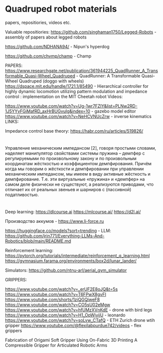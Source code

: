 # Quadruped robot materials
 papers, repositiories, videos etc.


Valuable repositiories:
https://github.com/singhaman1750/Legged-Robots - assembly of papers about legged robots

https://github.com/NDHANA94/ - Nipun's hyperdog

https://github.com/chvmp/champ - Champ

PAPERS: 
https://www.researchgate.net/publication/361944225_QuadRunner_A_Transformable_Quasi-Wheel_Quadruped - QuadRunner: A Transformable Quasi-Wheel Quadruped
 (doggo with wheels)
https://dspace.mit.edu/handle/1721.1/85490 - Hierarchical controller for highly dynamic locomotion utilizing pattern modulation and impedance control : implementation on the MIT Cheetah robot
Videos:

https://www.youtube.com/watch?v=Ug-1wr7FZlY&list=PLNw2RD-1J5YYvFGiMafRD_axHrBUGvuIg&index=10 - gazebo model editor
https://www.youtube.com/watch?v=NeHCVNUcZrw - inverse kinematics
LINKS:

Impedance control base theory:
https://habr.com/ru/articles/519826/ 
#
Управление механическим импедансом [2], говоря простыми словами, наделяет манипулятор свойствами системы пружина – демпфер с регулируемыми по произвольному закону и по произвольным координатам жёсткостью и коэффициентом демпфирования. Причём когда мы говорим о жёсткости и демпфировании при управлении механическим импедансом, мы имеем в виду активные жёсткость и демпфирование. Т.е. эти виртуальные «пружина» и «демпфер» на самом деле физически не существуют, а реализуются приводами, что отличает их от реальных звеньев и шарниров с (пассивной) податливостью.
#
Deep learning:
https://dlcourse.ai
https://mlcourse.ai/
https://d2l.ai/

Производство аккумов - https://www.li-force.ru

https://huggingface.co/models?sort=trending - 
LLM:
https://github.com/jrin771/Everything-LLMs-And-Robotics/blob/main/README.md

Reinforcement learning:
https://pytorch.org/tutorials/intermediate/reinforcement_q_learning.html
https://gymnasium.farama.org/environments/box2d/lunar_lander/


Simulators:
https://github.com/ntnu-arl/aerial_gym_simulator

GRIPPERS:

https://www.youtube.com/watch?v=_erUF2E8oJQ&t=5s
https://www.youtube.com/watch?v=T6FPwX8gvFI
https://www.youtube.com/shorts/1ziQGQiweF8
https://www.youtube.com/watch?v=CO5sU02eMgw
https://www.youtube.com/watch?v=hfUMzXVnKdE - drone with bird legs
https://www.youtube.com/watch?v=H1_OpWiyijU - leonardo
https://www.youtube.com/watch?v=soLvw_CTafQ - ETH Zurich drone wtih gripper
https://www.youtube.com/@flexilabpurdue742/videos - flex grippers

Fabrication of Origami Soft Gripper Using On-Fabric
3D Printing
A Compressible Gripper for Articulated Robotic Arms
